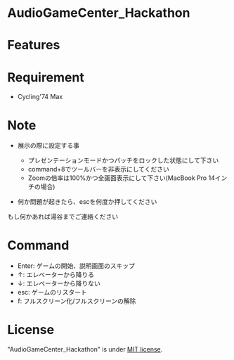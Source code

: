 # AudioGameCenter_Hackathon

# Features

# Requirement

* Cycling'74 Max

# Note

- 展示の際に設定する事
  - プレゼンテーションモードかつパッチをロックした状態にして下さい
  - command+8でツールバーを非表示にしてください
  - Zoomの倍率は100%かつ全画面表示にして下さい(MacBook Pro 14インチの場合)

- 何か問題が起きたら、escを何度か押してください
  
もし何かあれば湯谷までご連絡ください

# Command

- Enter: ゲームの開始、説明画面のスキップ
- ↑: エレベーターから降りる
- ↓: エレベーターから降りない
- esc: ゲームのリスタート
- f: フルスクリーン化/フルスクリーンの解除  

# License

"AudioGameCenter_Hackathon" is under [MIT license](https://en.wikipedia.org/wiki/MIT_License).

